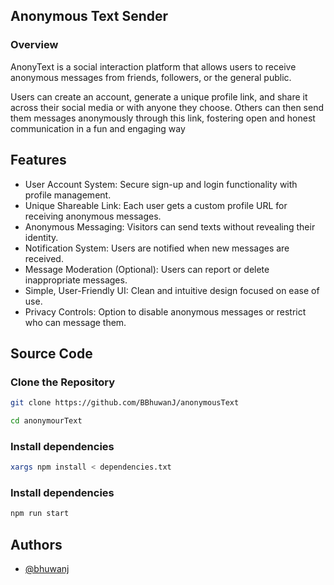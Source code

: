 ## Anonymous Text Sender
### Overview
AnonyText is a social interaction platform that allows users to receive anonymous messages from friends, followers, or the general public. 

Users can create an account, generate a unique profile link, and share it across their social media or with anyone they choose. Others can then send them messages anonymously through this link, fostering open and honest communication in a fun and engaging way

## Features

- User Account System: Secure sign-up and login functionality with profile management.
- Unique Shareable Link: Each user gets a custom profile URL for receiving anonymous messages.
- Anonymous Messaging: Visitors can send texts without revealing their identity.
- Notification System: Users are notified when new messages are received.
- Message Moderation (Optional): Users can report or delete inappropriate messages.
- Simple, User-Friendly UI: Clean and intuitive design focused on ease of use.
- Privacy Controls: Option to disable anonymous messages or restrict who can message them.


## Source Code

### Clone the Repository
```bash
git clone https://github.com/BBhuwanJ/anonymousText
```
```bash
cd anonymourText
```
### Install dependencies
```bash
xargs npm install < dependencies.txt
```
### Install dependencies
```bash
npm run start
```

## Authors

- [@bhuwanj](https://www.github.com/bbhuwanj)

